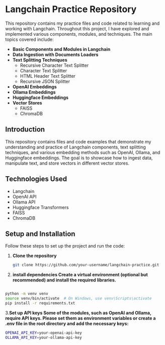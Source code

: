 # Langchain Practice Repository

This repository contains my practice files and code related to learning and working with Langchain. Throughout this project, I have explored and implemented various components, modules, and techniques. The main topics covered include:

- **Basic Components and Modules in Langchain**
- **Data Ingestion with Documents Loaders**
- **Text Splitting Techniques**
  - Recursive Character Text Splitter
  - Character Text Splitter
  - HTML Header Text Splitter
  - Recursive JSON Splitter
- **OpenAI Embeddings**
- **Ollama Embeddings**
- **Huggingface Embeddings**
- **Vector Stores** 
  - FAISS
  - ChromaDB

## Introduction

This repository contains files and code examples that demonstrate my understanding and practice of Langchain components, text splitting techniques, and various embedding methods such as OpenAI, Ollama, and Huggingface embeddings. The goal is to showcase how to ingest data, manipulate text, and store vectors in different vector stores.

## Technologies Used

- Langchain
- OpenAI API
- Ollama API
- Huggingface Transformers
- FAISS
- ChromaDB

## Setup and Installation

Follow these steps to set up the project and run the code:

1. **Clone the repository**
   ```bash
   git clone https://github.com/your-username/langchain-practice.git
   ```
   
2. **install dependencies Create a virtual environment (optional but recommended) and install the required libraries.**

 ```bash

python -m venv venv
source venv/bin/activate  # On Windows, use venv\Scripts\activate
pip install -r requirements.txt
 ```

3.**Set up API keys Some of the modules, such as OpenAI and Ollama, require API keys. Please set them as environment variables or create a .env file in the root directory and add the necessary keys:**

 ```bash
OPENAI_API_KEY=your-openai-api-key
OLLAMA_API_KEY=your-ollama-api-key
```

